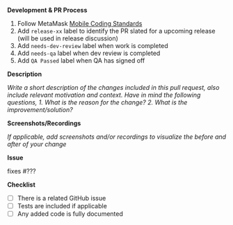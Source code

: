 <!--
Thanks for your contribution!

Please ensure that any applicable requirements below are satisfied before submitting this pull request. This will help ensure a quick and efficient review cycle.
-->

**Development & PR Process**
1. Follow MetaMask [Mobile Coding Standards](https://github.com/MetaMask/metamask-mobile/blob/main/.github/coding_guidelines/CODING_GUIDELINES.md)
2. Add `release-xx` label to identify the PR slated for a upcoming release (will be used in release discussion)
3. Add `needs-dev-review` label when work is completed
4. Add `needs-qa` label when dev review is completed
5. Add `QA Passed` label when QA has signed off

**Description**

_Write a short description of the changes included in this pull request, also include relevant motivation and context. Have in mind the following questions,_
_1. What is the reason for the change?_
_2. What is the improvement/solution?_

**Screenshots/Recordings**

_If applicable, add screenshots and/or recordings to visualize the before and after of your change_

**Issue**

fixes #???

**Checklist**

* [ ] There is a related GitHub issue
* [ ] Tests are included if applicable
* [ ] Any added code is fully documented
